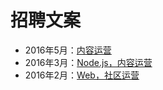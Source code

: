 # 招聘文案

- 2016年5月：[内容运营](https://github.com/xitu/recruitment/blob/master/2016-05-content-operation.md)
- 2016年3月：[Node.js，内容运营](https://github.com/xitu/recruitment/blob/master/2016-03-node-and-operation.md)
- 2016年2月：[Web，社区运营](https://github.com/xitu/recruitment/blob/master/2016-02-web-and-gold-operation.md)
